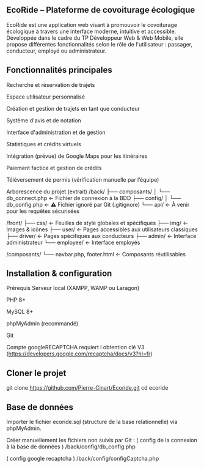 ## EcoRide – Plateforme de covoiturage écologique
EcoRide est une application web visant à promouvoir le covoiturage écologique à travers une interface moderne, intuitive et accessible.
Développée dans le cadre du TP Développeur Web & Web Mobile, elle propose différentes fonctionnalités selon le rôle de l'utilisateur : passager, conducteur, employé ou administrateur.

## Fonctionnalités principales
Recherche et réservation de trajets

Espace utilisateur personnalisé

Création et gestion de trajets en tant que conducteur

Système d'avis et de notation

Interface d'administration et de gestion

Statistiques et crédits virtuels

Intégration (prévue) de Google Maps pour les itinéraires

Paiement factice et gestion de crédits

Téléversement de permis (vérification manuelle par l’équipe)

Arborescence du projet (extrait)
/back/
├── composants/
│ └── db_connect.php ← Fichier de connexion à la BDD
├── config/
│ └── db_config.php ← ⚠️ Fichier ignoré par Git (.gitignore)
└── api/ ← À venir pour les requêtes sécurisées

/front/
├── css/ ← Feuilles de style globales et spécifiques
├── img/ ← Images & icônes
├── user/ ← Pages accessibles aux utilisateurs classiques
├── driver/ ← Pages spécifiques aux conducteurs
├── admin/ ← Interface administrateur
└── employee/ ← Interface employés

/composants/
└── navbar.php, footer.html ← Composants réutilisables

## Installation & configuration
Prérequis
Serveur local (XAMPP, WAMP ou Laragon)

PHP 8+

MySQL 8+

phpMyAdmin (recommandé)

Git

Compte googleRECAPTCHA requiert l obtention clé V3 (https://developers.google.com/recaptcha/docs/v3?hl=fr)

## Cloner le projet
git clone https://github.com/Pierre-Cinart/Ecoride.git
cd ecoride

## Base de données
Importer le fichier ecoride.sql (structure de la base relationnelle) via phpMyAdmin.

Créer manuellement les fichiers  non suivis par Git :
( config de la connexion à la base de données )
/back/config/db_config.php

<?php 
$DB_HOST = "votre addresse de site"; 
$DB_NAME = "nom de votre base de données"; 
$DB_USER = "nom d utilisateur"; 
$DB_PASS = "votre mot de passe"; ?>

( config google recaptcha )
/back/config/configCaptcha.php
<?php
// Fichier config pour clé google captcha
$RECAPTCHA_PUBLIC_KEY = 'votre clé publique';
$RECAPTCHA_PRIVATE_KEY ='votre clé privée';

Ignorer ces fichiers dans Git
Vérifier que les chemin soeint bien présents dans le fichier .gitignore :

/back/config/db_config.php

## Injecter des comptes de test (Admin, Employé, Utilisateur, Conducteurs)
Pour tester facilement votre site avec plusieurs types d’utilisateurs (admin, employé, utilisateur simple, conducteur avec permis validé ou en attente), suivez les étapes suivantes :

🔐 1. Désactiver temporairement la protection .htaccess
Si vous avez placé un fichier .htaccess dans le dossier /database/, commentez temporairement son contenu (ajoutez # en début de ligne) afin de pouvoir exécuter le script PHP.

⚙️ 2. Modifier les comptes à injecter (facultatif)
Le fichier /database/CreateUsers.php injecte automatiquement plusieurs comptes de démonstration (admin, employé, utilisateurs, conducteurs…).

Si vous souhaitez changer les pseudos, emails ou mots de passe, vous pouvez modifier directement les blocs de création dans le fichier CreateUsers.php.

🚀 3. Exécuter le script
Accédez à l’URL suivante dans votre navigateur (depuis localhost ou votre hébergement) :

arduino
Copier
Modifier
http://VotreSite/database/CreateUsers.php
Vous verrez un message de confirmation si les données ont bien été injectées.

👤 Comptes créés automatiquement
1 administrateur

1 employé

1 utilisateur simple

1 conducteur avec permis validé

1 conducteur avec permis en attente

⚠️ Le fichier test.jpg doit être présent dans le dossier suivant pour simuler un permis :

/back/uploads/test/test.jpg

Une fois terminé, remettez en place la protection .htaccess du dossier /database/ pour empêcher toute réexécution ou accès non autorisé.

Les mots de passe sont automatiquement hachés avec password_hash() avant d'être enregistrés.
## À venir
Authentification sécurisée via tokens (JWT-like)

Intégration de Google Maps (affichage et calculs d’itinéraires)

Envoi d’e-mails via PHPMailer

Stockage des statistiques avec MongoDB

Mise en place de tests fonctionnels

## Développeur
Projet réalisé par Pierre Cinart dans le cadre de la formation TP Développeur Web & Web Mobile.
Pour toute suggestion ou retour, vous pouvez me contacter via la messagerie du projet.

## Mention importante
Ce site est une maquette pédagogique.
Les systèmes de paiement sont fictifs, et aucune transaction réelle n’est effectuée.

## Licence
Projet libre à usage éducatif.
Toute réutilisation doit mentionner l’auteur.

